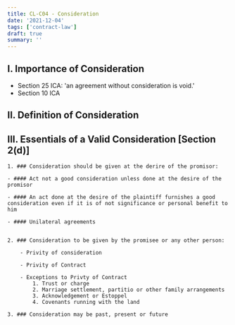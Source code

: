 ```yaml
---
title: CL-C04 - Consideration
date: '2021-12-04'
tags: ['contract-law']
draft: true
summary: ''
---
```


<TOCInline toc={props.toc} toHeading={3} asDisclosure />

## I. Importance of Consideration

- Section 25 ICA: 'an agreement without consideration is void.'
- Section 10 ICA

## II. Definition of Consideration

## III. Essentials of a Valid Consideration [Section 2(d)]

    1. ### Consideration should be given at the derire of the promisor:

    - #### Act not a good consideration unless done at the desire of the promisor

    - #### An act done at the desire of the plaintiff furnishes a good consideration even if it is of not significance or personal benefit to him

    - #### Unilateral agreements


    2. ### Consideration to be given by the promisee or any other person:

        - Privity of consideration

        - Privity of Contract

        - Exceptions to Privty of Contract
            1. Trust or charge
            2. Marriage settlement, partitio or other family arrangements
            3. Acknowledgement or Estoppel
            4. Covenants running with the land

    3. ### Consideration may be past, present or future
